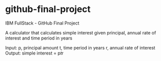 # github-final-project
IBM FullStack - GitHub Final Project

A calculator that calculates simple interest given principal, annual rate of interest and time period in years

Input:
  p, principal amount
  t, time period in years
  r, annual rate of interest
Output:
  simple interest = p*t*r
